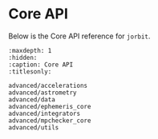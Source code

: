 # Core API

Below is the Core API reference for `jorbit`.

```{toctree}
:maxdepth: 1
:hidden:
:caption: Core API
:titlesonly:

advanced/accelerations
advanced/astrometry
advanced/data
advanced/ephemeris_core
advanced/integrators
advanced/mpchecker_core
advanced/utils

```